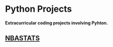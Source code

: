 # Python Projects
#### Extracurricular coding projects involving Pyhton.

## [NBASTATS](https://github.com/bdbeau21/PythonProjects/tree/main/NBASTATS)

